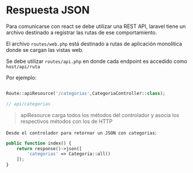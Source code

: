 # Respuesta JSON

Para comunicarse con react se debe utilizar una REST API, laravel tiene un archivo destinado a registrar las rutas de ese comportamiento.

El archivo `routes/web.php` está destinado a rutas de aplicación monolítica donde se cargan las vistas web.

Se debe utilizar `routes/api.php` en donde cada endpoint es accedido como `host/api/ruta`

Por ejemplo:

```php

Route::apiResource('/categorias',CategoriaController::class);

// api/categorias
```
> apiResource carga todos los métodos del controlador y asocia los respectivos métodos con los de HTTP

`Desde el controlador para retornar un JSON con categorias`:

```php
public function index() {
    return response()->json([
        'categorias' => Categoria::all()
    ]); 
}
```